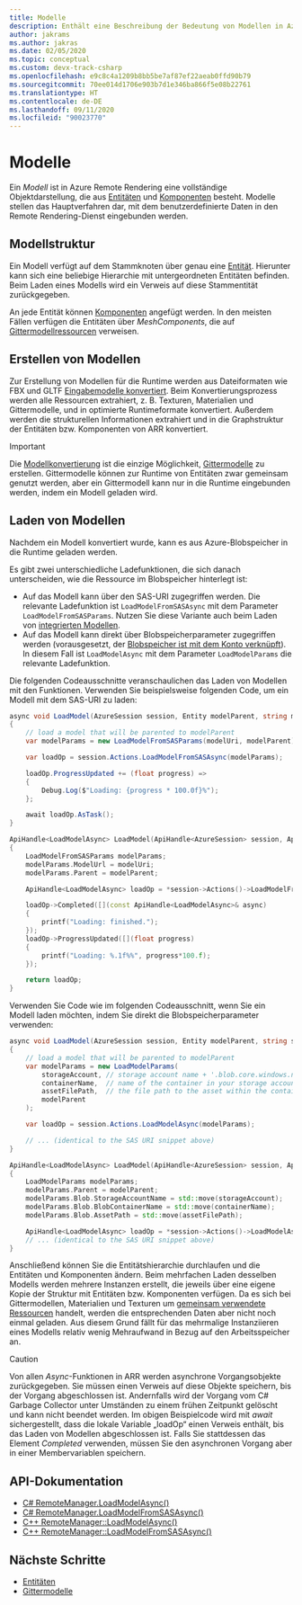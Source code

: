 ```yaml
---
title: Modelle
description: Enthält eine Beschreibung der Bedeutung von Modellen in Azure Remote Rendering.
author: jakrams
ms.author: jakras
ms.date: 02/05/2020
ms.topic: conceptual
ms.custom: devx-track-csharp
ms.openlocfilehash: e9c8c4a1209b8bb5be7af87ef22aeab0ffd90b79
ms.sourcegitcommit: 70ee014d1706e903b7d1e346ba866f5e08b22761
ms.translationtype: HT
ms.contentlocale: de-DE
ms.lasthandoff: 09/11/2020
ms.locfileid: "90023770"
---
```

# <a name="models"></a>Modelle

Ein *Modell* ist in Azure Remote Rendering eine vollständige Objektdarstellung, die aus [Entitäten](entities.md) und [Komponenten](components.md) besteht. Modelle stellen das Hauptverfahren dar, mit dem benutzerdefinierte Daten in den Remote Rendering-Dienst eingebunden werden.

## <a name="model-structure"></a>Modellstruktur

Ein Modell verfügt auf dem Stammknoten über genau eine [Entität](entities.md). Hierunter kann sich eine beliebige Hierarchie mit untergeordneten Entitäten befinden. Beim Laden eines Modells wird ein Verweis auf diese Stammentität zurückgegeben.

An jede Entität können [Komponenten](components.md) angefügt werden. In den meisten Fällen verfügen die Entitäten über *MeshComponents*, die auf [Gittermodellressourcen](meshes.md) verweisen.

## <a name="creating-models"></a>Erstellen von Modellen

Zur Erstellung von Modellen für die Runtime werden aus Dateiformaten wie FBX und GLTF [Eingabemodelle konvertiert](../how-tos/conversion/model-conversion.md). Beim Konvertierungsprozess werden alle Ressourcen extrahiert, z. B. Texturen, Materialien und Gittermodelle, und in optimierte Runtimeformate konvertiert. Außerdem werden die strukturellen Informationen extrahiert und in die Graphstruktur der Entitäten bzw. Komponenten von ARR konvertiert.

> [!IMPORTANT]
> Die [Modellkonvertierung](../how-tos/conversion/model-conversion.md) ist die einzige Möglichkeit, [Gittermodelle](meshes.md) zu erstellen. Gittermodelle können zur Runtime von Entitäten zwar gemeinsam genutzt werden, aber ein Gittermodell kann nur in die Runtime eingebunden werden, indem ein Modell geladen wird.

## <a name="loading-models"></a>Laden von Modellen

Nachdem ein Modell konvertiert wurde, kann es aus Azure-Blobspeicher in die Runtime geladen werden.

Es gibt zwei unterschiedliche Ladefunktionen, die sich danach unterscheiden, wie die Ressource im Blobspeicher hinterlegt ist:

* Auf das Modell kann über den SAS-URI zugegriffen werden. Die relevante Ladefunktion ist `LoadModelFromSASAsync` mit dem Parameter `LoadModelFromSASParams`. Nutzen Sie diese Variante auch beim Laden von [integrierten Modellen](../samples/sample-model.md).
* Auf das Modell kann direkt über Blobspeicherparameter zugegriffen werden (vorausgesetzt, der [Blobspeicher ist mit dem Konto verknüpft](../how-tos/create-an-account.md#link-storage-accounts)). In diesem Fall ist `LoadModelAsync` mit dem Parameter `LoadModelParams` die relevante Ladefunktion.

Die folgenden Codeausschnitte veranschaulichen das Laden von Modellen mit den Funktionen. Verwenden Sie beispielsweise folgenden Code, um ein Modell mit dem SAS-URI zu laden:

```csharp
async void LoadModel(AzureSession session, Entity modelParent, string modelUri)
{
    // load a model that will be parented to modelParent
    var modelParams = new LoadModelFromSASParams(modelUri, modelParent);

    var loadOp = session.Actions.LoadModelFromSASAsync(modelParams);

    loadOp.ProgressUpdated += (float progress) =>
    {
        Debug.Log($"Loading: {progress * 100.0f}%");
    };

    await loadOp.AsTask();
}
```

```cpp
ApiHandle<LoadModelAsync> LoadModel(ApiHandle<AzureSession> session, ApiHandle<Entity> modelParent, std::string modelUri)
{
    LoadModelFromSASParams modelParams;
    modelParams.ModelUrl = modelUri;
    modelParams.Parent = modelParent;

    ApiHandle<LoadModelAsync> loadOp = *session->Actions()->LoadModelFromSASAsync(modelParams);

    loadOp->Completed([](const ApiHandle<LoadModelAsync>& async)
    {
        printf("Loading: finished.");
    });
    loadOp->ProgressUpdated([](float progress)
    {
        printf("Loading: %.1f%%", progress*100.f);
    });

    return loadOp;
}
```

Verwenden Sie Code wie im folgenden Codeausschnitt, wenn Sie ein Modell laden möchten, indem Sie direkt die Blobspeicherparameter verwenden:

```csharp
async void LoadModel(AzureSession session, Entity modelParent, string storageAccount, string containerName, string assetFilePath)
{
    // load a model that will be parented to modelParent
    var modelParams = new LoadModelParams(
        storageAccount, // storage account name + '.blob.core.windows.net', e.g., 'mystorageaccount.blob.core.windows.net'
        containerName,  // name of the container in your storage account, e.g., 'mytestcontainer'
        assetFilePath,  // the file path to the asset within the container, e.g., 'path/to/file/myAsset.arrAsset'
        modelParent
    );

    var loadOp = session.Actions.LoadModelAsync(modelParams);

    // ... (identical to the SAS URI snippet above)
}
```

```cpp
ApiHandle<LoadModelAsync> LoadModel(ApiHandle<AzureSession> session, ApiHandle<Entity> modelParent, std::string storageAccount, std::string containerName, std::string assetFilePath)
{
    LoadModelParams modelParams;
    modelParams.Parent = modelParent;
    modelParams.Blob.StorageAccountName = std::move(storageAccount);
    modelParams.Blob.BlobContainerName = std::move(containerName);
    modelParams.Blob.AssetPath = std::move(assetFilePath);

    ApiHandle<LoadModelAsync> loadOp = *session->Actions()->LoadModelAsync(modelParams);
    // ... (identical to the SAS URI snippet above)
}
```

Anschließend können Sie die Entitätshierarchie durchlaufen und die Entitäten und Komponenten ändern. Beim mehrfachen Laden desselben Modells werden mehrere Instanzen erstellt, die jeweils über eine eigene Kopie der Struktur mit Entitäten bzw. Komponenten verfügen. Da es sich bei Gittermodellen, Materialien und Texturen um [gemeinsam verwendete Ressourcen](../concepts/lifetime.md) handelt, werden die entsprechenden Daten aber nicht noch einmal geladen. Aus diesem Grund fällt für das mehrmalige Instanziieren eines Modells relativ wenig Mehraufwand in Bezug auf den Arbeitsspeicher an.

> [!CAUTION]
> Von allen *Async*-Funktionen in ARR werden asynchrone Vorgangsobjekte zurückgegeben. Sie müssen einen Verweis auf diese Objekte speichern, bis der Vorgang abgeschlossen ist. Andernfalls wird der Vorgang vom C# Garbage Collector unter Umständen zu einem frühen Zeitpunkt gelöscht und kann nicht beendet werden. Im obigen Beispielcode wird mit *await* sichergestellt, dass die lokale Variable „loadOp“ einen Verweis enthält, bis das Laden von Modellen abgeschlossen ist. Falls Sie stattdessen das Element *Completed* verwenden, müssen Sie den asynchronen Vorgang aber in einer Membervariablen speichern.

## <a name="api-documentation"></a>API-Dokumentation

* [C# RemoteManager.LoadModelAsync()](https://docs.microsoft.com/dotnet/api/microsoft.azure.remoterendering.remotemanager.loadmodelasync)
* [C# RemoteManager.LoadModelFromSASAsync()](https://docs.microsoft.com/dotnet/api/microsoft.azure.remoterendering.remotemanager.loadmodelfromsasasync)
* [C++ RemoteManager::LoadModelAsync()](https://docs.microsoft.com/cpp/api/remote-rendering/remotemanager#loadmodelasync)
* [C++ RemoteManager::LoadModelFromSASAsync()](https://docs.microsoft.com/cpp/api/remote-rendering/remotemanager#loadmodelfromsasasync)

## <a name="next-steps"></a>Nächste Schritte

* [Entitäten](entities.md)
* [Gittermodelle](meshes.md)

